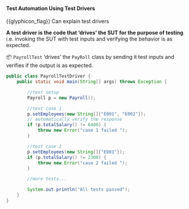 <div id="title">

#### Test Automation Using Test Drivers

</div>

<span id="prereqs"></span>

<span id="outcomes">{{glyphicon_flag}} Can explain test drivers</span>

<div id="body">

**A test driver is the code that ‘drives’ the <tooltip content="Software Under Test">SUT</tooltip> for the purpose of testing** i.e. invoking the SUT with test inputs and verifying the behavior is as expected. 

<tip-box> 

:package: `PayrollTest` ‘drives’ the `PayRoll` class by sending it test inputs and verifies if the output is as expected.

```java
public class PayrollTestDriver {
    public static void main(String[] args) throws Exception {

        //test setup
        Payroll p = new Payroll();

        //test case 1
        p.setEmployees(new String[]{"E001", "E002"});
        // automatically verify the response
        if (p.totalSalary() != 6400) {
            throw new Error("case 1 failed ");
        }

        //test case 2
        p.setEmployees(new String[]{"E001"});
        if (p.totalSalary() != 2300) {
            throw new Error("case 2 failed ");
        }

        //more tests...

        System.out.println("All tests passed");
    }
}
```
</tip-box>

</div>

<div id="extras">
</div>